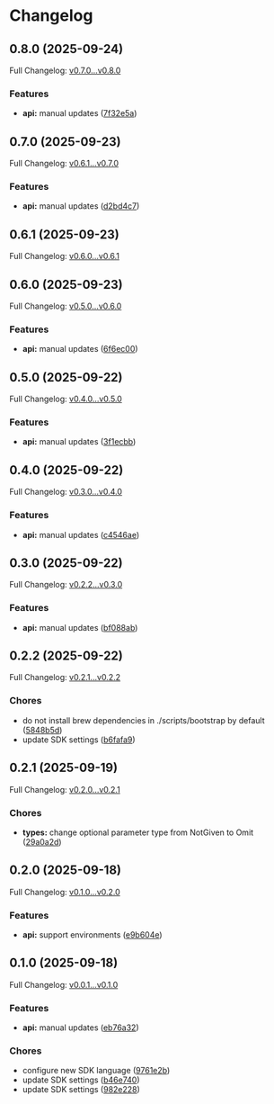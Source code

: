 # Changelog

## 0.8.0 (2025-09-24)

Full Changelog: [v0.7.0...v0.8.0](https://github.com/landing-ai/ade-python/compare/v0.7.0...v0.8.0)

### Features

* **api:** manual updates ([7f32e5a](https://github.com/landing-ai/ade-python/commit/7f32e5a8fa173ff0119d988466cc2edd9a1bc195))

## 0.7.0 (2025-09-23)

Full Changelog: [v0.6.1...v0.7.0](https://github.com/landing-ai/ade-python/compare/v0.6.1...v0.7.0)

### Features

* **api:** manual updates ([d2bd4c7](https://github.com/landing-ai/ade-python/commit/d2bd4c7ab65d9fcd9b898f6af80862dbe9285021))

## 0.6.1 (2025-09-23)

Full Changelog: [v0.6.0...v0.6.1](https://github.com/landing-ai/ade-python/compare/v0.6.0...v0.6.1)

## 0.6.0 (2025-09-23)

Full Changelog: [v0.5.0...v0.6.0](https://github.com/landing-ai/ade-python/compare/v0.5.0...v0.6.0)

### Features

* **api:** manual updates ([6f6ec00](https://github.com/landing-ai/ade-python/commit/6f6ec00e13f0600bf78fd909dd3154343e9ec78b))

## 0.5.0 (2025-09-22)

Full Changelog: [v0.4.0...v0.5.0](https://github.com/landing-ai/ade-python/compare/v0.4.0...v0.5.0)

### Features

* **api:** manual updates ([3f1ecbb](https://github.com/landing-ai/ade-python/commit/3f1ecbbc0665214951e5373a657d0c71187d0314))

## 0.4.0 (2025-09-22)

Full Changelog: [v0.3.0...v0.4.0](https://github.com/landing-ai/ade-python/compare/v0.3.0...v0.4.0)

### Features

* **api:** manual updates ([c4546ae](https://github.com/landing-ai/ade-python/commit/c4546aef566721f812c4f1328ef516893039087a))

## 0.3.0 (2025-09-22)

Full Changelog: [v0.2.2...v0.3.0](https://github.com/landing-ai/ade-python/compare/v0.2.2...v0.3.0)

### Features

* **api:** manual updates ([bf088ab](https://github.com/landing-ai/ade-python/commit/bf088ab5e2731d64a271608a98b86c76171bef6a))

## 0.2.2 (2025-09-22)

Full Changelog: [v0.2.1...v0.2.2](https://github.com/landing-ai/ade-python/compare/v0.2.1...v0.2.2)

### Chores

* do not install brew dependencies in ./scripts/bootstrap by default ([5848b5d](https://github.com/landing-ai/ade-python/commit/5848b5d709c7067d601ca075373fadc5dc4c337c))
* update SDK settings ([b6fafa9](https://github.com/landing-ai/ade-python/commit/b6fafa97c01d825f58b7805e58bd670bbd7b3391))

## 0.2.1 (2025-09-19)

Full Changelog: [v0.2.0...v0.2.1](https://github.com/landing-ai/ade-python/compare/v0.2.0...v0.2.1)

### Chores

* **types:** change optional parameter type from NotGiven to Omit ([29a0a2d](https://github.com/landing-ai/ade-python/commit/29a0a2de368b135025a8379e26634f4dc5d6a1e8))

## 0.2.0 (2025-09-18)

Full Changelog: [v0.1.0...v0.2.0](https://github.com/landing-ai/ade-python/compare/v0.1.0...v0.2.0)

### Features

* **api:** support environments ([e9b604e](https://github.com/landing-ai/ade-python/commit/e9b604e76d03a9e630c8567d3f014032ca186376))

## 0.1.0 (2025-09-18)

Full Changelog: [v0.0.1...v0.1.0](https://github.com/landing-ai/ade-python/compare/v0.0.1...v0.1.0)

### Features

* **api:** manual updates ([eb76a32](https://github.com/landing-ai/ade-python/commit/eb76a3275704d50396d00fd8ac79c2537ce251fc))


### Chores

* configure new SDK language ([9761e2b](https://github.com/landing-ai/ade-python/commit/9761e2bed207087deba958e693fd381eb5599a67))
* update SDK settings ([b46e740](https://github.com/landing-ai/ade-python/commit/b46e74012a27713aaa82f99bd11e527c92e912f4))
* update SDK settings ([982e228](https://github.com/landing-ai/ade-python/commit/982e2280ef59753578cfc5c4272fca2f90c2083a))
